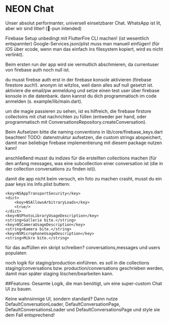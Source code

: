 
# NEON Chat

Unser absolut performanter, universell einsetzbarer Chat. WhatsApp ist lit, aber wir sind litter! (🏴󠁧󠁢󠁥󠁮󠁧󠁿-pun intended)

Firebase Setup unbedingt mit FlutterFire CLI machen! (ist wesentlich entspannter)
Google-Services.json/plist muss man manuell einfügen! (für iOS über xcode, wenn man das einfach ins filesystem kopiert, wird es nicht verlinkt).

Beim ersten run der app wird sie vermutlich abschmieren, da currentuser von firebase auth noch null ist.

du musst firebse auth erst in der firebase konsole aktivieren (firebase firestore auch!).
anonym ist witzlos, weil dann alles auf null gesetzt ist. aktiviere die email/pw anmeldung und setze einen test user über firebase konsole in die datenbank. dann kannst du dich 
programmatisch im code anmelden (s. example/lib/main.dart).

um die magie passieren zu sehen, ist es hilfreich, die firebase firstore collectoins mit chat nachrichten zu füllen (entweder per hand, oder programmatisch mit ConversationsRepository.createConversation).

Beim Aufsetzen bitte die naming conventions in lib/core/firebase_keys.dart beachten!
TODO: datenstruktur aufsetzen, die custom strings abspeichert, damit man beliebige firebase
implementierung mit diesem package nutzen kann!

anschließend musst du indizes für die erstellten collections machen (für den anfang messages, was eine subcollection einer conversation ist (die in der collection conversations zu finden ist)).

damit die app nicht beim versuch, ein foto zu machen crasht, musst du ein paar keys ins Info.plist buttern: 
```
<key>NSAppTransportSecurity</key>
<dict>
	<key>NSAllowsArbitraryLoads</key>
	<true/>
</dict>
<key>NSPhotoLibraryUsageDescription</key>
<string>Gallerie bite.</string>
<key>NSCameraUsageDescription</key>
<string>Kamera bite.</string>
<key>NSMicrophoneUsageDescription</key>
<string>Mikro bite.</string>
```

für das auffüllen ein skript schreiben? conversations,messages und users populaten

noch logik für staging/production einführen. es soll in die collections staging/conversations bzw. production/conversations geschrieben werden, damit man später staging löschen/bearbeiten kann.

##Features: 
Gesamte Logik, die man benötigt, um eine super-custom Chat UI zu bauen.

Keine wahnsinnige UI, sondern standard? Dann nutze DefaultConversationLoader, DefaultConversationPage, DefaultConversationsLoader und DefaultConversationsPage und style sie dem Fall entsprechend!
<!-- 
## Stand 17.02.21:
- habe Hadis Code aus Papeo kopiert und ihn syntax-fehler-frei im package zum laufen gebracht
- package kann in flutter projekte importiert werden
- viele files sind komplett auskommentiert (oft im data/models ordner), da sie durch freezed
redundant geworden sind. habe sie noch nicht gelöscht, da ich zu testungszwecken gerne
hadis komplette codebase behalten möchte.
- bei einigen files ist daher im unteren teil ein ```TODO: old```, als Verweis auf die alte Implementierung

- das ziel war folgende verwendung: in der ```main.dart``` des flutter projekts muss zunächst

```dart 
NEONChat.initializeChat(...);
```

aufgerufen werden, mit allen für den Chat nötigen Abhängigkeiten (firebaseAuth, firebaseFirestore etc.). auf diese weise können wir singletons erzeugen (ohne getIt, da das leider nicht auf die packages sieht, sondern nur in der flutter app bleibt).

Erst nachdem der ```init``` call stattgefunden hat, kann man auf die getter von ```NEONChat``` zugreifen. Verwendung habe ich mir folgendermaßen vorgestellt:

```dart
//Das hier ist in einem Chat-UI-bezogenen File, z.B. ChatPage:
...
return BlocProvider<ChatSearchBloc, ChatSearchState>(
    create: (_) => NEONChat.chatSearchBloc,
    ...
);
```

etc. Auf die Chat-bezogenen Blocs wird also nicht via ```getIt```, sondern statisch zugegriffen. Außerdem exportiert das package zahlreiche Widgets, wie z.B. die ```ChatBottomBar``` (die ganzen ätzenden Features davon wie z.B. FilePicker, AudioRecorder sind leider noch nicht getestet, aber 1-zu-1 von papeo übernommen und da liefen sie 🤪 - also feel free das auszutesten!).

Sollte das zu schwammig oder etwas unklar sein, mich (Julien) einfach auf Slack/WhatsApp anhauen! -->

<!-- ## Features

TODO: List what your package can do. Maybe include images, gifs, or videos.

## Getting started

TODO: List prerequisites and provide or point to information on how to
start using the package.

## Usage

TODO: Include short and useful examples for package users. Add longer examples
to `/example` folder. 

```dart
const like = 'sample';
```

## Additional information

TODO: Tell users more about the package: where to find more information, how to 
contribute to the package, how to file issues, what response they can expect 
from the package authors, and more. -->
